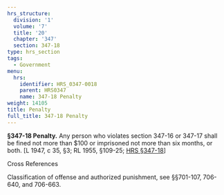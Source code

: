 ```yaml
---
hrs_structure:
  division: '1'
  volume: '7'
  title: '20'
  chapter: '347'
  section: 347-18
type: hrs_section
tags:
  - Government
menu:
  hrs:
    identifier: HRS_0347-0018
    parent: HRS0347
    name: 347-18 Penalty
weight: 14105
title: Penalty
full_title: 347-18 Penalty
---
```

**§347-18 Penalty.** Any person who violates section 347-16 or 347-17 shall be fined not more than $100 or imprisoned not more than six months, or both. [L 1947, c 35, §3; RL 1955, §109-25; [HRS §347-18](/title-20/chapter-347/section-347-18/)]

Cross References

Classification of offense and authorized punishment, see §§701-107, 706-640, and 706-663.